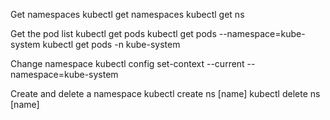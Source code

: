 Get namespaces
    kubectl get namespaces
    kubectl get ns

Get the pod list
    kubectl get pods
    kubectl get pods --namespace=kube-system
    kubectl get pods -n kube-system

Change namespace
    kubectl config set-context --current --namespace=kube-system

Create and delete a namespace
    kubectl create ns [name]
    kubectl delete ns [name]


